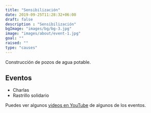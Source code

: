 ```yaml
---
title: "Sensibilización"
date: 2019-09-25T11:28:32+06:00
draft: false
description : "Sensibilización"
bgImage: "images/bg/bg-3.jpg"
image: "images/about/event-1.jpg"
goal: ""
raised: ""
type: "causes"
---
```



Construcción de pozos de agua potable.

## Eventos

- Charlas
- Rastrillo solidario

Puedes ver algunos [videos en YouTube](https://www.youtube.com/watch?v=yNcFbsKgZtc&list=PLhjwHutuFn9vwaMuKJgbisDdv1M6kuby4) de algunos de los eventos.
